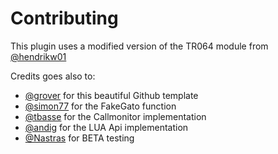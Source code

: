 # Contributing

This plugin uses a modified version of the TR064 module from [@hendrikw01](https://github.com/hendrikw01/tr-064)

Credits goes also to:

- [@grover](https://github.com/grover/homebridge-dacp) for this beautiful Github template
- [@simon77](https://github.com/simont77/fakegato-history) for the FakeGato function
- [@tbasse](https://github.com/tbasse/fritzbox-callmonitor) for the Callmonitor implementation
- [@andig](https://github.com/andig/fritzapi) for the LUA Api implementation
- [@Nastras](https://github.com/Nastras) for BETA testing
